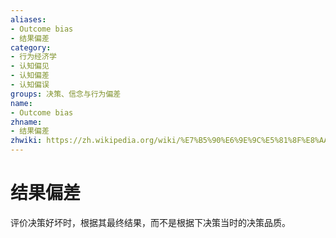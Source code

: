 ```yaml
---
aliases:
- Outcome bias
- 结果偏差
category:
- 行为经济学
- 认知偏见
- 认知偏差
- 认知偏误
groups: 决策、信念与行为偏差
name:
- Outcome bias
zhname:
- 结果偏差
zhwiki: https://zh.wikipedia.org/wiki/%E7%B5%90%E6%9E%9C%E5%81%8F%E8%AA%A4
---
```


# 结果偏差

评价决策好坏时，根据其最终结果，而不是根据下决策当时的决策品质。
